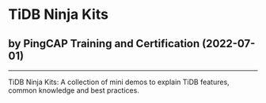 # TiDB Ninja Kits
## by PingCAP Training and Certification (2022-07-01)
-----------------------
TiDB Ninja Kits: A collection of mini demos to explain TiDB features, common knowledge and best practices.
